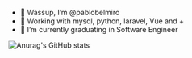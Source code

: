 - 👋 Wassup, I’m @pablobelmiro
- 👀 Working with mysql, python, laravel, Vue and +
- 🌱 I’m currently graduating in Software Engineer

![Anurag's GitHub stats](https://github-readme-stats.vercel.app/api?username=pablobelmiro&show_icons=true&theme=transparent)
